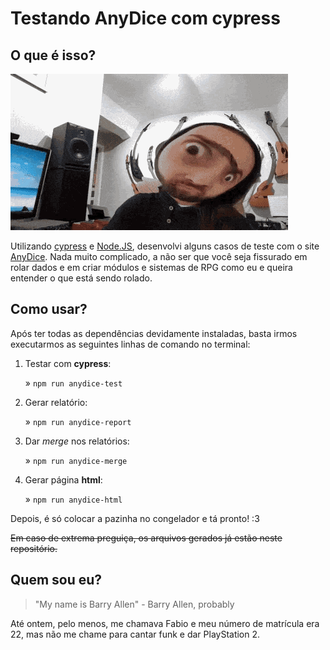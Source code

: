 # Testando AnyDice com cypress

## O que é isso?

![Mas o que é isso?](nando-moura.gif)

Utilizando [cypress](https://docs.cypress.io/guides/getting-started/installing-cypress) e [Node.JS](https://nodejs.org/en/), desenvolvi alguns casos de teste com o site [AnyDice](https://anydice.com/). Nada muito complicado, a não ser que você seja fissurado em rolar dados e em criar módulos e sistemas de RPG como eu e queira entender o que está sendo rolado.

## Como usar?

Após ter todas as dependências devidamente instaladas, basta irmos executarmos as seguintes linhas de comando no terminal:

1. Testar com **cypress**:

   » `npm run anydice-test`

2. Gerar relatório:

   » `npm run anydice-report`

3. Dar _merge_ nos relatórios:

   » `npm run anydice-merge`

4. Gerar página **html**:

   » `npm run anydice-html`

Depois, é só colocar a pazinha no congelador e tá pronto! :3

~~Em caso de extrema preguiça, os arquivos gerados já estão neste repositório.~~

## Quem sou eu?

> "My name is Barry Allen" - Barry Allen, probably

Até ontem, pelo menos, me chamava Fabio e meu número de matrícula era 22, mas não me chame para cantar funk e dar PlayStation 2.
